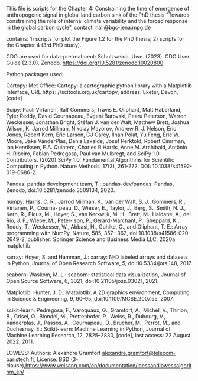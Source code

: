 This file is scripts for the Chapter 4: Constraining the time of emergence of anthropogenic signal in global land carbon sink of the PhD thesis "Towards constraining the role of internal climate variability and the forced response in the global carbon cycle", contact: nali@bgc-jena.mpg.de

contains: 1) scripts for plot the Figure 1.2 for the PhD thesis; 2) scripts for the Chapter 4 (3rd PhD study).

CDO are used for data-pretreatment: Schulzweida, Uwe. (2023). CDO User Guide (2.3.0). Zenodo. https://doi.org/10.5281/zenodo.10020800

Python packages used:

Cartopy: 
Met Office: Cartopy: a cartographic python library with a Matplotlib interface, URL https: //scitools.org.uk/cartopy, address: Exeter, Devon, [code] 

Scipy: Pauli Virtanen, Ralf Gommers, Travis E. Oliphant, Matt Haberland, Tyler Reddy, David Cournapeau, Evgeni Burovski, Pearu Peterson, Warren Weckesser, Jonathan Bright, Stéfan J. van der Walt, Matthew Brett, Joshua Wilson, K. Jarrod Millman, Nikolay Mayorov, Andrew R. J. Nelson, Eric Jones, Robert Kern, Eric Larson, CJ Carey, İlhan Polat, Yu Feng, Eric W. Moore, Jake VanderPlas, Denis Laxalde, Josef Perktold, Robert Cimrman, Ian Henriksen, E.A. Quintero, Charles R Harris, Anne M. Archibald, Antônio H. Ribeiro, Fabian Pedregosa, Paul van Mulbregt, and SciPy 1.0 Contributors. (2020) SciPy 1.0: Fundamental Algorithms for Scientific Computing in Python. Nature Methods, 17(3), 261-272. DOI: 10.1038/s41592-019-0686-2.

Pandas:
pandas development team, T.: pandas-dev/pandas: Pandas, Zenodo, doi:10.5281/zenodo.3509134, 2020.

numpy:
Harris, C. R., Jarrod Millman, K., van der Walt, S. J., Gommers, R., Virtanen, P., Courna- peau, D., Wieser, E., Taylor, J., Berg, S., Smith, N. J., Kern, R., Picus, M., Hoyer, S., van Kerkwijk, M. H., Brett, M., Haldane, A., del Río, J. F., Wiebe, M., Peter- son, P., Gérard-Marchant, P., Sheppard, K., Reddy, T., Weckesser, W., Abbasi, H., Gohlke, C., and Oliphant, T. E.: Array programming with NumPy, Nature, 585, 357– 362, doi:10.1038/s41586-020-2649-2, publisher: Springer Science and Business Media LLC, 2020a.
matplotlib:

xarray:
Hoyer, S. and Hamman, J.: xarray: N-D labeled arrays and datasets in Python, Journal of Open Research Software, 5, doi:10.5334/jors.148, 2017.

seaborn:
Waskom, M. L.: seaborn: statistical data visualization, Journal of Open Source Software, 6, 3021, doi:10.21105/joss.03021, 2021.

Matplotlib:
Hunter, J. D.: Matplotlib: A 2D graphics environment, Computing in Science & Engineering, 9, 90–95, doi:10.1109/MCSE.2007.55, 2007.

scikit-learn:
Pedregosa, F., Varoquaux, G., Gramfort, A., Michel, V., Thirion, B., Grisel, O., Blondel, M., Prettenhofer, P., Weiss, R., Dubourg, V., Vanderplas, J., Passos, A., Cournapeau, D., Brucher, M., Perrot, M., and Duchesnay, E.: Scikit-learn: Machine Learning in Python, Journal of Machine Learning Research, 12, 2825–2830, [code], last access: 22 August 2022, 2011.

LOWESS:
Authors: Alexandre Gramfort <alexandre.gramfort@telecom-paristech.fr>, License: BSD (3-clause),https://www.weisang.com/en/documentation/loessandlowessalgorithm_en/

